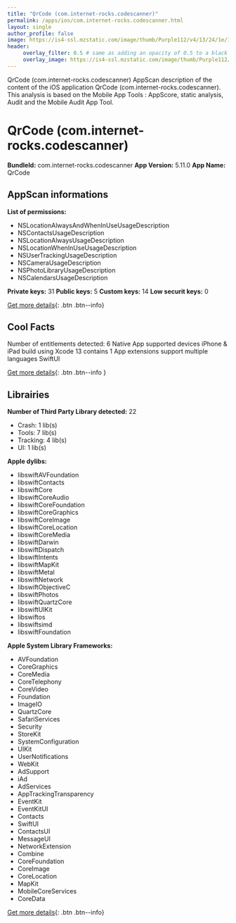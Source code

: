 ```yaml
---
title: "QrCode (com.internet-rocks.codescanner)"
permalink: /apps/ios/com.internet-rocks.codescanner.html
layout: single
author_profile: false
image: https://is4-ssl.mzstatic.com/image/thumb/Purple112/v4/13/24/1e/13241e7a-58d8-7620-7291-66319a71498f/AppIcon-0-0-1x_U007emarketing-0-0-0-10-0-0-sRGB-0-0-0-GLES2_U002c0-512MB-85-220-0-0.png/512x512bb.jpg
header: 
     overlay_filter: 0.5 # same as adding an opacity of 0.5 to a black background
     overlay_image: https://is4-ssl.mzstatic.com/image/thumb/Purple112/v4/13/24/1e/13241e7a-58d8-7620-7291-66319a71498f/AppIcon-0-0-1x_U007emarketing-0-0-0-10-0-0-sRGB-0-0-0-GLES2_U002c0-512MB-85-220-0-0.png/512x512bb.jpg
---
```

QrCode (com.internet-rocks.codescanner) AppScan description of the content of the iOS application QrCode (com.internet-rocks.codescanner). This analysis is based on the Mobile App Tools : AppScore, static analysis, Audit and the Mobile Audit App Tool.

# QrCode (com.internet-rocks.codescanner)

**BundleId:** com.internet-rocks.codescanner
**App Version:** 5.11.0
**App Name:** QrCode


## AppScan informations 

**List of permissions:** 
- NSLocationAlwaysAndWhenInUseUsageDescription
- NSContactsUsageDescription
- NSLocationAlwaysUsageDescription
- NSLocationWhenInUseUsageDescription
- NSUserTrackingUsageDescription
- NSCameraUsageDescription
- NSPhotoLibraryUsageDescription
- NSCalendarsUsageDescription
  
  
**Private keys:** 31
**Public keys:** 5
**Custom keys:** 14
**Low securit keys:** 0
  
[Get more details](/pricing.html){: .btn .btn--info}

## Cool Facts

Number of entitlements detected: 6
Native App
supported devices iPhone & iPad
build using Xcode 13
contains 1 App extensions
support multiple languages
SwiftUI
  
[Get more details](/pricing.html){: .btn .btn--info }

## Librairies 
**Number of Third Party Library detected:** 22
- Crash: 1 lib(s)
- Tools: 7 lib(s)
- Tracking: 4 lib(s)
- UI: 1 lib(s)


**Apple dylibs:**
- libswiftAVFoundation
- libswiftContacts
- libswiftCore
- libswiftCoreAudio
- libswiftCoreFoundation
- libswiftCoreGraphics
- libswiftCoreImage
- libswiftCoreLocation
- libswiftCoreMedia
- libswiftDarwin
- libswiftDispatch
- libswiftIntents
- libswiftMapKit
- libswiftMetal
- libswiftNetwork
- libswiftObjectiveC
- libswiftPhotos
- libswiftQuartzCore
- libswiftUIKit
- libswiftos
- libswiftsimd
- libswiftFoundation


**Apple System Library Frameworks:**
- AVFoundation
- CoreGraphics
- CoreMedia
- CoreTelephony
- CoreVideo
- Foundation
- ImageIO
- QuartzCore
- SafariServices
- Security
- StoreKit
- SystemConfiguration
- UIKit
- UserNotifications
- WebKit
- AdSupport
- iAd
- AdServices
- AppTrackingTransparency
- EventKit
- EventKitUI
- Contacts
- SwiftUI
- ContactsUI
- MessageUI
- NetworkExtension
- Combine
- CoreFoundation
- CoreImage
- CoreLocation
- MapKit
- MobileCoreServices
- CoreData


  
[Get more details](/pricing.html){: .btn .btn--info}


